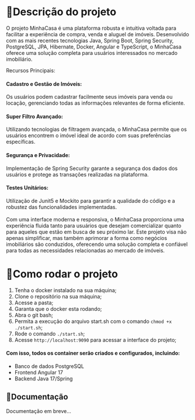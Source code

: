 # 🔹Descrição do projeto
O projeto MinhaCasa é uma plataforma robusta e intuitiva voltada para facilitar a experiência de compra, venda e aluguel de imóveis. Desenvolvido com as mais recentes tecnologias Java, Spring Boot, Spring Security, PostgreSQL, JPA, Hibernate, Docker, Angular e TypeScript, o MinhaCasa oferece uma solução completa para usuários interessados no mercado imobiliário.

Recursos Principais:

#### Cadastro e Gestão de Imóveis: 
Os usuários podem cadastrar facilmente seus imóveis para venda ou locação, gerenciando todas as informações relevantes de forma eficiente.
#### Super Filtro Avançado: 
Utilizando tecnologias de filtragem avançada, o MinhaCasa permite que os usuários encontrem o imóvel ideal de acordo com suas preferências específicas.
#### Segurança e Privacidade: 
Implementação de Spring Security garante a segurança dos dados dos usuários e protege as transações realizadas na plataforma.
#### Testes Unitários: 
Utilização de Junit5 e Mockito para garantir a qualidade do código e a robustez das funcionalidades implementadas.<br><br>
Com uma interface moderna e responsiva, o MinhaCasa proporciona uma experiência fluida tanto para usuários que desejam comercializar quanto para aqueles que estão em busca de seu próximo lar. Este projeto visa não apenas simplificar, mas também aprimorar a forma como negócios imobiliários são conduzidos, oferecendo uma solução completa e confiável para todas as necessidades relacionadas ao mercado de imóveis.
# 🔹Como rodar o projeto
1. Tenha o docker instalado na sua máquina;
2. Clone o repositório na sua máquina;
3. Acesse a pasta;
4. Garanta que o docker esta rodando;
5. Abra o git bash;
6. Permita a execução do arquivo start.sh com o comando `chmod +x ./start.sh`;
7. Rode o comando `./start.sh`;
8. Acesse `http://localhost:9090` para acessar a interface do projeto;

#### Com isso, todos os container serão criados e configurados, incluindo:
* Banco de dados PostgreSQL
* Frontend Angular 17
* Backend Java 17/Spring

## 🔹Documentação
Documentação em breve...

